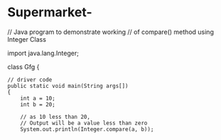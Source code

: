 # Supermarket-

// Java program to demonstrate working
// of compare() method using Integer Class
 
import java.lang.Integer;
 
class Gfg {
 
    // driver code
    public static void main(String args[])
    {
        int a = 10;
        int b = 20;
 
        // as 10 less than 20,
        // Output will be a value less than zero
        System.out.println(Integer.compare(a, b));
